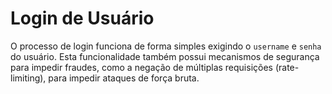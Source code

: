# Login de Usuário

O processo de login funciona de forma simples exigindo o `username` e `senha` do usuário. Esta funcionalidade também possui mecanismos de segurança para impedir fraudes, como a negação de múltiplas requisições \(rate-limiting\), para impedir ataques de força bruta.

